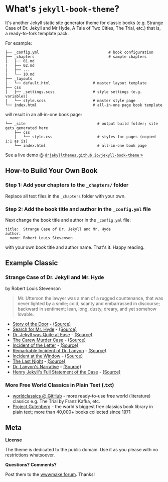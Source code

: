 # What's `jekyll-book-theme`?

It's another Jekyll static site generator theme for classic books
(e.g. Strange Case of Dr. Jekyll and Mr Hyde, A Tale of Two Cities, The Trial, etc.)
that is, a ready-to-fork template pack.

For example:

```
├── _config.yml                               # book configuration
├── _chapters                                 # sample chapters
|   ├── 01.md
|   ├── 02.md
|   ├── ...
|   └── 10.md
├── _layouts                           
|   └── default.html                   # master layout template
├── css                               
|   ├── _settings.scss                 # style settings (e.g. variables)
|   └── style.scss                     # master style page
└── index.html                         # all-in-one page book template
```

will result in an all-in-one book page:

```
└── _site                                # output build folder; site gets generated here
    ├── css
    |   └── style.css                    # styles for pages (copied 1:1 as is)
    └── index.html                       # all-in-one book page
```

See a live demo @ [`drjekyllthemes.github.io/jekyll-book-theme` »](http://drjekyllthemes.github.io/jekyll-book-theme/)


## How-to Build Your Own Book

### Step 1: Add your chapters to the `_chapters/` folder

Replace all text files in the `_chapters` folder with your own.


### Step 2: Add the book title and author in the `_config.yml` file

Next change the book title and author in the `_config.yml` file:

~~~
title:  Strange Case of Dr. Jekyll and Mr. Hyde
author:
  name: Robert Louis Stevenson
~~~

with your own book title and author name. That's it. Happy reading.



## Example Classic

### Strange Case of Dr. Jekyll and Mr. Hyde

by Robert Louis Stevenson

> Mr. Utterson the lawyer was a man of a rugged countenance, that was
> never lighted by a smile; cold, scanty and embarrassed in
> discourse; backward in sentiment; lean, long, dusty, dreary, and
> yet somehow lovable.

<!--
  note: fix anchors; not-generated by kramdown (auto-ids set to true) why?
  -->

- [Story of the Door](http://drjekyllthemes.github.io/jekyll-book-theme/#) - [(Source)](_chapters/01.md)
- [Search for Mr. Hyde](http://drjekyllthemes.github.io/jekyll-book-theme/#) - [(Source)](_chapters/02.md)
- [Dr. Jekyll was Quite at Ease](http://drjekyllthemes.github.io/jekyll-book-theme/#) - [(Source)](_chapters/03.md)
- [The Carew Murder Case](http://drjekyllthemes.github.io/jekyll-book-theme/#) - [(Source)](_chapters/04.md)
- [Incident of the Letter](http://drjekyllthemes.github.io/jekyll-book-theme/#) - [(Source)](_chapters/05.md)
- [Remarkable Incident of Dr. Lanyon](http://drjekyllthemes.github.io/jekyll-book-theme/#) - [(Source)](_chapters/06.md)
- [Incident at the Window](http://drjekyllthemes.github.io/jekyll-book-theme/#) - [(Source)](_chapters/07.md)
- [The Last Night](http://drjekyllthemes.github.io/jekyll-book-theme/#) - [(Source)](_chapters/08.md) 
- [Dr. Lanyon's Narrative](http://drjekyllthemes.github.io/jekyll-book-theme/#) - [(Source)](_chapters/09.md)
- [Henry Jekyll's Full Statement of the Case](http://drjekyllthemes.github.io/jekyll-book-theme/#) - [(Source)](_chapters/10.md)



### More Free World Classics in Plain Text (.txt)

- [worldclassics @ GitHub](https://github.com/worldclassics) - more ready-to-use free world (literature) classics e.g. The Trial by Franz Kafka, etc.
- [Project Gutenberg](https://www.gutenberg.org) - the world's biggest free classics book library in plain text; more than 40,000+ books collected since 1971 



## Meta

**License**

The theme is dedicated to the public domain.
Use it as you please with no restrictions whatsoever.

**Questions? Comments?**

Post them to the [wwwmake forum](http://groups.google.com/group/wwwmake). Thanks!
